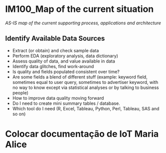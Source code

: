 # IM100_Map of the current situation
_AS-IS map of the current supporting process, applications and architecture_

## Identify Available Data Sources
* Extract (or obtain) and check sample data 
* Perform EDA (exploratory analysis, data dictionary)
* Assess quality of data, and value available in data
* Identify data glitches, find work-around
* Is quality and fields populated consistent over time?
* Are some fields a blend of different stuff (example: keyword field, sometimes equal to user query, sometimes to advertiser keyword, with no way to know except via statistical analyses or by talking to business people)
* How to improve data quality moving forward
* Do I need to create mini summary tables / database.
* Which tool do I need (R, Excel, Tableau, Python, Perl, Tableau, SAS and so on)



# **Colocar documentação de IoT Maria Alice** 